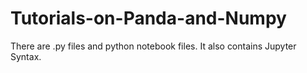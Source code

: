# Tutorials-on-Panda-and-Numpy
There are .py files and python notebook files. It also contains Jupyter Syntax. 
